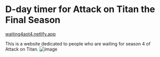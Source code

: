 # D-day timer for Attack on Titan the Final Season

[waiting4aot4.netlify.app](https://waiting4aot4.netlify.app/)

This is a website dedicated to people who are waiting for season 4 of Attack on Titan.
![image](https://user-images.githubusercontent.com/18097984/97592842-70f2f100-1a44-11eb-8b90-36e475421993.png)
